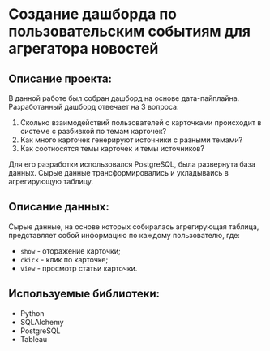 # Создание дашборда по пользовательским событиям для агрегатора новостей
## Описание проекта:
В данной работе был собран дашборд на основе дата-пайплайна. Разработанный дашборд отвечает на 3 вопроса:  
1. Сколько взаимодействий пользователей с карточками происходит в системе с разбивкой по темам карточек?
2. Как много карточек генерируют источники с разными темами?
3. Как соотносятся темы карточек и темы источников?  

Для его разработки использовался PostgreSQL, была развернута база данных. Сырые данные трансформировались и укладываись в агрегирующую таблицу.
## Описание данных:
Сырые данные, на основе которых собиралась агрегирующая таблица, представляет собой информацию по каждому пользователю, где:
- `show` - оторажение карточки;
- `ckick` - клик по карточке;
- `view` - просмотр статьи карточки.
## Используемые библиотеки:
- Python
- SQLAlchemy
- PostgreSQL
- Tableau

